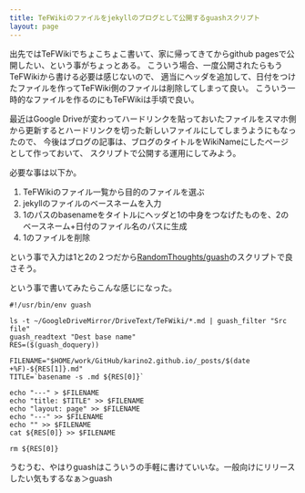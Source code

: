 ```yaml
---
title: TeFWikiのファイルをjekyllのブログとして公開するguashスクリプト
layout: page
---
```

出先ではTeFWikiでちょこちょこ書いて、家に帰ってきてからgithub pagesで公開したい、という事がちょっとある。
こういう場合、一度公開されたらもうTeFWikiから書ける必要は感じないので、
適当にヘッダを追加して、日付をつけたファイルを作ってTeFWiki側のファイルは削除してしまって良い。
こういう一時的なファイルを作るのにもTeFWikiは手頃で良い。

最近はGoogle Driveが変わってハードリンクを貼っておいたファイルをスマホ側から更新するとハードリンクを切った新しいファイルにしてしまうようにもなったので、
今後はブログの記事は、ブログのタイトルをWikiNameにしたページとして作っておいて、
スクリプトで公開する運用にしてみよう。

必要な事は以下か。

1. TeFWikiのファイル一覧から目的のファイルを選ぶ
2. jekyllのファイルのベースネームを入力
3. 1のパスのbasenameをタイトルにヘッダと1の中身をつなげたものを、2のベースネーム+日付のファイル名のパスに生成
4. 1のファイルを削除

という事で入力は1と2の２つだから[RandomThoughts/guash](https://karino2.github.io/RandomThoughts/guash)のスクリプトで良さそう。

という事で書いてみたらこんな感じになった。

```
#!/usr/bin/env guash

ls -t ~/GoogleDriveMirror/DriveText/TeFWiki/*.md | guash_filter "Src file"
guash_readtext "Dest base name"
RES=($(guash_doquery))

FILENAME="$HOME/work/GitHub/karino2.github.io/_posts/$(date +%F)-${RES[1]}.md"
TITLE=`basename -s .md ${RES[0]}`

echo "---" > $FILENAME
echo "title: $TITLE" >> $FILENAME
echo "layout: page" >> $FILENAME
echo "---" >> $FILENAME
echo "" >> $FILENAME
cat ${RES[0]} >> $FILENAME

rm ${RES[0]}
```

うむうむ、やはりguashはこういうの手軽に書けていいな。一般向けにリリースしたい気もするなぁ＞guash